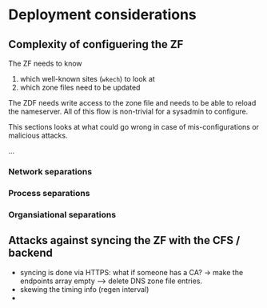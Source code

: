 # Deployment considerations

## Complexity of configuering the ZF

The ZF needs to know 
1. which well-known sites (`wkech`) to look at 
2. which zone files need to be updated

The ZDF needs write access to the zone file and needs to be able to reload the nameserver. 
All of this flow is non-trivial for a sysadmin to configure. 

This sections looks at what could go wrong in case of mis-configurations or malicious attacks.

...

### Network separations

### Process separations

### Organsiational separations



## Attacks against syncing the ZF with the CFS / backend

* syncing is done via HTTPS: what if someone has a CA? -> make the endpoints array empty --> delete DNS zone file entries.
* skewing the timing info (regen interval)
* 




